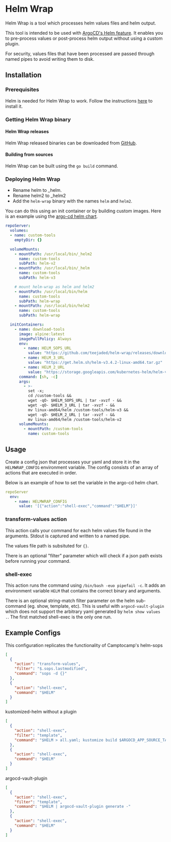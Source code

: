 # Helm Wrap

Helm Wrap is a tool which processes helm values files and helm output.

This tool is intended to be used with [ArgoCD's Helm feature](https://argoproj.github.io/argo-cd/user-guide/helm/).  It enables you to pre-process values or post-process helm output without using a custom plugin.

For security, values files that have been processed are passed through named pipes to avoid writing them to disk.

## Installation

### Prerequisites

Helm is needed for Helm Wrap to work. Follow the instructions [here](https://helm.sh/docs/intro/install/) to install it.

### Getting Helm Wrap binary

#### Helm Wrap releases

Helm Wrap released binaries can be downloaded from [GitHub](https://github.com/teejaded/helm-wrap/releases).

#### Building from sources

Helm Wrap can be built using the `go build` command.

### Deploying Helm Wrap

* Rename helm to _helm.
* Rename helm2 to _helm2 
* Add the `helm-wrap` binary with the names `helm` and `helm2`. 

You can do this using an init container or by building custom images.  Here is an example using the [argo-cd helm chart](https://github.com/argoproj/argo-helm/tree/master/charts/argo-cd).

```yaml
repoServer:
  volumes:
  - name: custom-tools
    emptyDir: {}

  volumeMounts:
    - mountPath: /usr/local/bin/_helm2
      name: custom-tools
      subPath: helm-v2
    - mountPath: /usr/local/bin/_helm
      name: custom-tools
      subPath: helm-v3

    # mount helm-wrap as helm and helm2
    - mountPath: /usr/local/bin/helm
      name: custom-tools
      subPath: helm-wrap
    - mountPath: /usr/local/bin/helm2
      name: custom-tools
      subPath: helm-wrap

  initContainers:
    - name: download-tools
      image: alpine:latest
      imagePullPolicy: Always
      env:
        - name: HELM_SOPS_URL
          value: "https://github.com/teejaded/helm-wrap/releases/download/20201103-2/helm-wrap_20201103-2_linux_amd64.tar.gz"
        - name: HELM_3_URL
          value: "https://get.helm.sh/helm-v3.4.2-linux-amd64.tar.gz"
        - name: HELM_2_URL
          value: "https://storage.googleapis.com/kubernetes-helm/helm-v2.17.0-linux-amd64.tar.gz"
      command: [sh, -c]
      args:
        - >-
          set -x;
          cd /custom-tools &&
          wget -qO- $HELM_SOPS_URL | tar -xvzf - &&
          wget -qO- $HELM_3_URL | tar -xvzf - &&
          mv linux-amd64/helm /custom-tools/helm-v3 &&
          wget -qO- $HELM_2_URL | tar -xvzf - &&
          mv linux-amd64/helm /custom-tools/helm-v2
      volumeMounts:
        - mountPath: /custom-tools
          name: custom-tools
```

## Usage

Create a config json that processes your yaml and store it in the `HELMWRAP_CONFIG` environment variable.  The config consists of an array of actions that are executed in order.


Below is an example of how to set the variable in the argo-cd helm chart.

```yaml
repoServer
  env:
    - name: HELMWRAP_CONFIG
      value: '[{"action":"shell-exec","command":"$HELM"}]'
```

### transform-values action

This action calls your command for each helm values file found in the arguments. Stdout is captured and written to a named pipe.

The values file path is subsituted for `{}`.

There is an optional "filter" parameter which will check if a json path exists before running your command.


### shell-exec

This action runs the command using `/bin/bash -euo pipefail -c`.  It adds an environment variable `HELM` that contains the correct binary and arguments.

There is an optional string-match filter parameter on the helm sub-command (eg. show, template, etc).  This is useful with `argocd-vault-plugin` which does not support the arbitrary yaml generated by `helm show values .`.  The first matched shell-exec is the only one run.

## Example Configs

This configuration replicates the functionality of Camptocamp's helm-sops

```json
[
  {
    "action": "transform-values",
    "filter": "$.sops.lastmodified",
    "command": "sops -d {}"
  },
  {
    "action": "shell-exec",
    "command": "$HELM"
  }
]
```

kustomized-helm without a plugin

```json
[
  {
    "action": "shell-exec",
    "filter": "template",
    "command": "$HELM > all.yaml; kustomize build $ARGOCD_APP_SOURCE_TARGET_REVISION"
  },
  {
    "action": "shell-exec",
    "command": "$HELM"
  }
]
```

argocd-vault-plugin

```json
[
  {
    "action": "shell-exec",
    "filter": "template",
    "command": "$HELM | argocd-vault-plugin generate -"
  },
  {
    "action": "shell-exec",
    "command": "$HELM"
  }
]
```